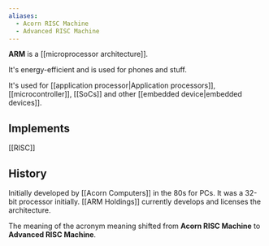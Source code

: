 ```yaml
---
aliases:
  - Acorn RISC Machine
  - Advanced RISC Machine
---
```

**ARM** is a [[microprocessor architecture]].

It's energy-efficient and is used for phones and stuff.

It's used for [[application processor|Application processors]], [[microcontroller]], [[SoCs]] and other [[embedded device|embedded devices]].

## Implements

[[RISC]]

## History

Initially developed by [[Acorn Computers]] in the 80s for PCs.
It was a 32-bit processor initially.
[[ARM Holdings]] currently develops and licenses the architecture.

The meaning of the acronym meaning shifted from **Acorn RISC Machine** to **Advanced RISC Machine**.